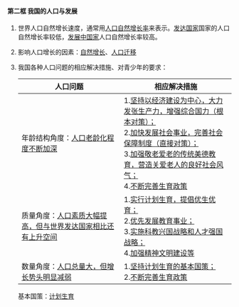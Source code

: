 #### 第二框 我国的人口与发展

1. 世界人口自然增长速度，通常用<u>人口自然增长率</u>来表示。<u>发达国家</u>国家的人口自然增长率较低，<u>发展中国家</u>人口自然增长率较高。

2. 影响人口增长的因素：<u>自然增长</u>、<u>人口迁移</u>

3. 我国各种人口问题的相应解决措施、对青少年的要求：

   | 人口问题                                                     | 相应解决措施                                                 |
   | ------------------------------------------------------------ | ------------------------------------------------------------ |
   | 年龄结构角度：<u>人口老龄化程度不断加深</u>                  | 1.<u>坚持以经济建设为中心，大力发张生产力，增强综合国力（根本对策）；</u><br>2.<u>加快发展社会事业，完善社会保障制度（直接对策）；</u><br>3.<u>加强敬老爱老的传统美德教育，营造关爱老人的良好社会风气；</u><br>4.<u>不断完善生育政策</u> |
   | 质量角度：<u>人口素质大幅提高，但与世界发达国家相比还有上升空间</u> | 1.<u>实行计划生育，提倡优生优育；</u><br>2.<u>优先发展教育事业；</u><br>3.<u>实施科教兴国战略和人才强国战略；</u><br>4.<u>加强精神文明建设等</u> |
   | 数量角度：<u>人口总量大，但增长势头明显减弱</u>              | 1.<u>坚持计划生育的基本国策；</u><br>2.<u>不断完善生育政策</u> |

   基本国策：<u>计划生育</u>


